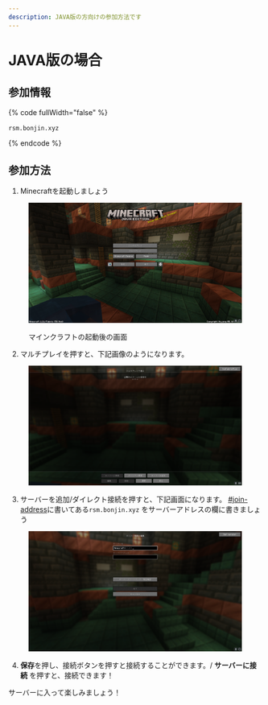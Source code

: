 ```yaml
---
description: JAVA版の方向けの参加方法です
---
```


# JAVA版の場合

## 参加情報 <a href="#join-address" id="join-address"></a>

{% code fullWidth="false" %}
```
rsm.bonjin.xyz
```
{% endcode %}

## 参加方法

1. Minecraftを起動しましょう

<figure><img src="../.gitbook/assets/image.png" alt=""><figcaption><p>マインクラフトの起動後の画面</p></figcaption></figure>

2. マルチプレイを押すと、下記画像のようになります。

<figure><img src="../.gitbook/assets/image (1).png" alt=""><figcaption></figcaption></figure>

3. サーバーを追加/ダイレクト接続を押すと、下記画面になります。 [#join-address](java.md#join-address "mention")に書いてある`rsm.bonjin.xyz` をサーバーアドレスの欄に書きましょう

<figure><img src="../.gitbook/assets/スクリーンショット 2024-09-01 223915.png" alt=""><figcaption></figcaption></figure>

4. **保存**を押し、接続ボタンを押すと接続することができます。/ **サーバーに接続** を押すと、接続できます！

サーバーに入って楽しみましょう！
